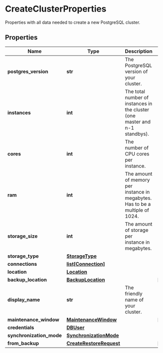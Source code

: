 # CreateClusterProperties

Properties with all data needed to create a new PostgreSQL cluster. 
## Properties
| Name | Type | Description | Notes |
| ------------ | ------------- | ------------- | ------------- |
| **postgres_version** | **str** | The PostgreSQL version of your cluster. |  |
| **instances** | **int** | The total number of instances in the cluster (one master and n-1 standbys).  |  |
| **cores** | **int** | The number of CPU cores per instance. |  |
| **ram** | **int** | The amount of memory per instance in megabytes. Has to be a multiple of 1024. |  |
| **storage_size** | **int** | The amount of storage per instance in megabytes. |  |
| **storage_type** | [**StorageType**](StorageType.md) |  |  |
| **connections** | [**list[Connection]**](Connection.md) |  |  |
| **location** | [**Location**](Location.md) |  |  |
| **backup_location** | [**BackupLocation**](BackupLocation.md) |  | [optional]  |
| **display_name** | **str** | The friendly name of your cluster. |  |
| **maintenance_window** | [**MaintenanceWindow**](MaintenanceWindow.md) |  | [optional]  |
| **credentials** | [**DBUser**](DBUser.md) |  |  |
| **synchronization_mode** | [**SynchronizationMode**](SynchronizationMode.md) |  |  |
| **from_backup** | [**CreateRestoreRequest**](CreateRestoreRequest.md) |  | [optional]  |


